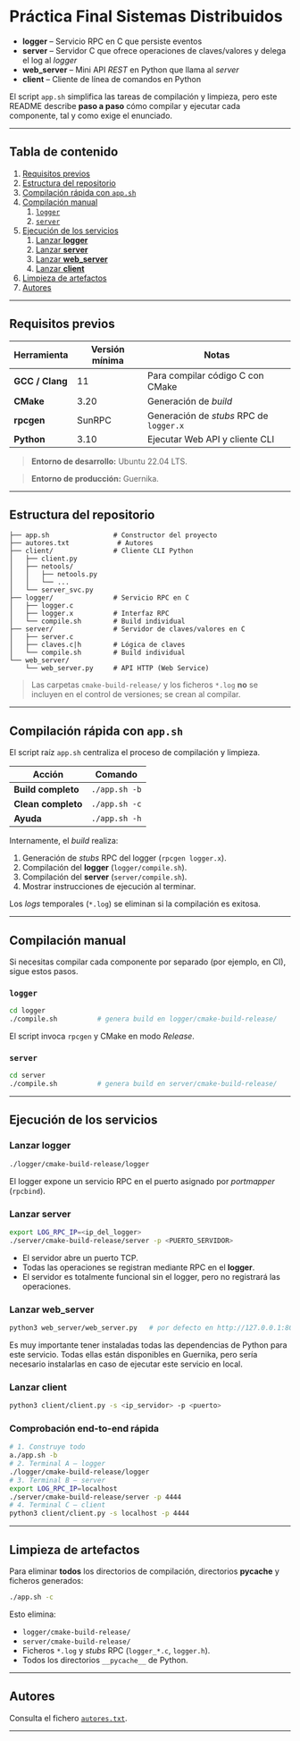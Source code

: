 # Práctica Final Sistemas Distribuidos

* **logger**   – Servicio RPC en C que persiste eventos
* **server**   – Servidor C que ofrece operaciones de claves/valores y delega el log al *logger*
* **web_server** – Mini API *REST* en Python que llama al *server*
* **client**   – Cliente de línea de comandos en Python

El script `app.sh` simplifica las tareas de compilación y limpieza, pero este README describe **paso a paso** cómo compilar y ejecutar cada componente, tal y como exige el enunciado.

---

## Tabla de contenido

1. [Requisitos previos](#requisitos-previos)
2. [Estructura del repositorio](#estructura-del-repositorio)
3. [Compilación rápida con `app.sh`](#compilación-rápida-con-appsh)
4. [Compilación manual](#compilación-manual)
    1. [`logger`](#logger)
    2. [`server`](#server)
5. [Ejecución de los servicios](#ejecución-de-los-servicios)
    1. [Lanzar **logger**](#lanzar-logger)
    2. [Lanzar **server**](#lanzar-server)
    3. [Lanzar **web_server**](#lanzar-web_server)
    4. [Lanzar **client**](#lanzar-client)
6. [Limpieza de artefactos](#limpieza-de-artefactos)
7. [Autores](#autores)

---

## Requisitos previos

| Herramienta | Versión mínima | Notas |
|-------------|----------------|-------|
| **GCC / Clang** | 11 | Para compilar código C con CMake |
| **CMake**  | 3.20 | Generación de *build* |
| **rpcgen** | SunRPC | Generación de *stubs* RPC de `logger.x` |
| **Python** | 3.10 | Ejecutar Web API y cliente CLI |

> **Entorno de desarrollo:** Ubuntu 22.04 LTS.

> **Entorno de producción:** Guernika.


---

## Estructura del repositorio

```text
├── app.sh                # Constructor del proyecto
├── autores.txt            # Autores
├── client/               # Cliente CLI Python
│   ├── client.py
│   ├── netools/
│   │   ├── netools.py
│   │   └── ...
│   └── server_svc.py
├── logger/               # Servicio RPC en C
│   ├── logger.c
│   ├── logger.x          # Interfaz RPC
│   └── compile.sh        # Build individual
├── server/               # Servidor de claves/valores en C
│   ├── server.c
│   ├── claves.c|h        # Lógica de claves
│   └── compile.sh        # Build individual
└── web_server/
    └── web_server.py     # API HTTP (Web Service)
```

> Las carpetas `cmake-build-release/` y los ficheros `*.log` **no** se incluyen en el control de versiones; se crean al compilar.

---

## Compilación rápida con `app.sh`

El script raíz `app.sh` centraliza el proceso de compilación y limpieza.

| Acción | Comando       |
|--------|---------------|
| **Build completo** | `./app.sh -b` |
| **Clean completo** | `./app.sh -c` |
| **Ayuda** | `./app.sh -h` |

Internamente, el *build* realiza:

1. Generación de *stubs* RPC del logger (`rpcgen logger.x`).
2. Compilación del **logger** (`logger/compile.sh`).
3. Compilación del **server** (`server/compile.sh`).
4. Mostrar instrucciones de ejecución al terminar.

Los *logs* temporales (`*.log`) se eliminan si la compilación es exitosa.

---

## Compilación manual

Si necesitas compilar cada componente por separado (por ejemplo, en CI), sigue estos pasos.

### `logger`

```bash
cd logger
./compile.sh          # genera build en logger/cmake-build-release/
```

El script invoca `rpcgen` y CMake en modo *Release*.

### `server`

```bash
cd server
./compile.sh          # genera build en server/cmake-build-release/
```

---

## Ejecución de los servicios

### Lanzar **logger**

```bash
./logger/cmake-build-release/logger
```

El logger expone un servicio RPC en el puerto asignado por *portmapper* (`rpcbind`).

### Lanzar **server**

```bash
export LOG_RPC_IP=<ip_del_logger>
./server/cmake-build-release/server -p <PUERTO_SERVIDOR>
```

* El servidor abre un puerto TCP.
* Todas las operaciones se registran mediante RPC en el **logger**.
* El servidor es totalmente funcional sin el logger, pero no registrará las operaciones.

### Lanzar **web_server**

```bash
python3 web_server/web_server.py   # por defecto en http://127.0.0.1:8000
```

Es muy importante tener instaladas todas las dependencias de Python para este servicio.
Todas ellas están disponibles en Guernika, pero sería necesario instalarlas en caso de ejecutar
este servicio en local.

### Lanzar **client**

```bash
python3 client/client.py -s <ip_servidor> -p <puerto>
```

### Comprobación end-to-end rápida

```bash
# 1. Construye todo
a./app.sh -b
# 2. Terminal A – logger
./logger/cmake-build-release/logger
# 3. Terminal B – server
export LOG_RPC_IP=localhost
./server/cmake-build-release/server -p 4444
# 4. Terminal C – client
python3 client/client.py -s localhost -p 4444
```

---

## Limpieza de artefactos

Para eliminar **todos** los directorios de compilación, directorios __pycache__ y ficheros generados:

```bash
./app.sh -c
```

Esto elimina:

* `logger/cmake-build-release/`
* `server/cmake-build-release/`
* Ficheros `*.log` y *stubs* RPC (`logger_*.c`, `logger.h`).
* Todos los directorios `__pycache__` de Python.

---

## Autores

Consulta el fichero [`autores.txt`](./autores.txt).

---

